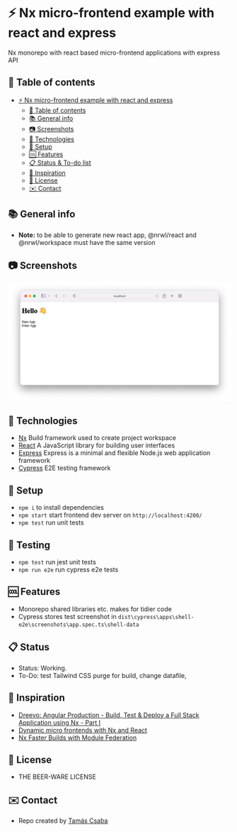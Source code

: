 # :zap: Nx micro-frontend example with react and express

Nx monorepo with react based micro-frontend applications with express API

## :page_facing_up: Table of contents

* [:zap: Nx micro-frontend example with react and express](#zap-nx-micro-frontend-example-with-react-and-express)
  * [:page_facing_up: Table of contents](#page_facing_up-table-of-contents)
  * [:books: General info](#books-general-info)
  * [:camera: Screenshots](#camera-screenshots)
  * [:signal_strength: Technologies](#signal_strength-technologies)
  * [:floppy_disk: Setup](#floppy_disk-setup)
  * [:cool: Features](#cool-features)
  * [:clipboard: Status & To-do list](#clipboard-status)
  * [:clap: Inspiration](#clap-inspiration)
  * [:file_folder: License](#file_folder-license)
  * [:envelope: Contact](#envelope-contact)

## :books: General info

* **Note:** to be able to generate new react app, @nrwl/react and @nrwl/workspace must have the same version

## :camera: Screenshots

![Frontend screenshot](./imgs/screenshot.png)

## :signal_strength: Technologies

* [Nx](https://nx.dev) Build framework used to create project workspace
* [React](https://reactjs.org/)  A JavaScript library for building user interfaces
* [Express](https://expressjs.com/) Express is a minimal and flexible Node.js web application framework
* [Cypress](https://www.cypress.io/) E2E testing framework

## :floppy_disk: Setup

* `npm i` to install dependencies
* `npm start` start frontend dev server on `http://localhost:4200/`
* `npm test` run unit tests

## :wrench: Testing
* `npm test` run jest unit tests
* `npm run e2e` run cypress e2e tests

## :cool: Features

* Monorepo shared libraries etc. makes for tidier code
* Cypress stores test screenshot in `dist\cypress\apps\shell-e2e\screenshots\app.spec.ts\shell-data`

## :clipboard: Status

* Status: Working.
* To-Do: test Tailwind CSS purge for build, change datafile,

## :clap: Inspiration

* [Dreevo: Angular Production - Build, Test & Deploy a Full Stack Application using Nx - Part I](https://www.youtube.com/watch?v=j38ufd8Q86w&t=119s)
* [Dynamic micro frontends with Nx and React](https://medium.com/@wangel13/dynamic-micro-frontends-with-nx-and-react-d04a350732a4)
* [Nx Faster Builds with Module Federation](https://nx.dev/recipes/module-federation/faster-builds)

## :file_folder: License

* THE BEER-WARE LICENSE

## :envelope: Contact

* Repo created by [Tamás Csaba](https://github.com/tamascsaba)
